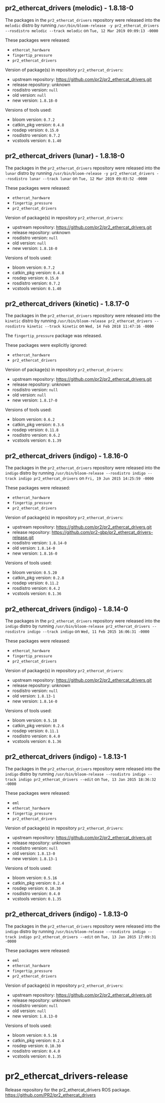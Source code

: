 ## pr2_ethercat_drivers (melodic) - 1.8.18-0

The packages in the `pr2_ethercat_drivers` repository were released into the `melodic` distro by running `/usr/bin/bloom-release -y pr2_ethercat_drivers --rosdistro melodic --track melodic` on `Tue, 12 Mar 2019 09:09:13 -0000`

These packages were released:
- `ethercat_hardware`
- `fingertip_pressure`
- `pr2_ethercat_drivers`

Version of package(s) in repository `pr2_ethercat_drivers`:

- upstream repository: https://github.com/pr2/pr2_ethercat_drivers.git
- release repository: unknown
- rosdistro version: `null`
- old version: `null`
- new version: `1.8.18-0`

Versions of tools used:

- bloom version: `0.7.2`
- catkin_pkg version: `0.4.8`
- rosdep version: `0.15.0`
- rosdistro version: `0.7.2`
- vcstools version: `0.1.40`


## pr2_ethercat_drivers (lunar) - 1.8.18-0

The packages in the `pr2_ethercat_drivers` repository were released into the `lunar` distro by running `/usr/bin/bloom-release -y pr2_ethercat_drivers --rosdistro lunar --track lunar` on `Tue, 12 Mar 2019 09:03:52 -0000`

These packages were released:
- `ethercat_hardware`
- `fingertip_pressure`
- `pr2_ethercat_drivers`

Version of package(s) in repository `pr2_ethercat_drivers`:

- upstream repository: https://github.com/pr2/pr2_ethercat_drivers.git
- release repository: unknown
- rosdistro version: `null`
- old version: `null`
- new version: `1.8.18-0`

Versions of tools used:

- bloom version: `0.7.2`
- catkin_pkg version: `0.4.8`
- rosdep version: `0.15.0`
- rosdistro version: `0.7.2`
- vcstools version: `0.1.40`


## pr2_ethercat_drivers (kinetic) - 1.8.17-0

The packages in the `pr2_ethercat_drivers` repository were released into the `kinetic` distro by running `/usr/bin/bloom-release pr2_ethercat_drivers --rosdistro kinetic --track kinetic` on `Wed, 14 Feb 2018 11:47:16 -0000`

The `fingertip_pressure` package was released.

These packages were explicitly ignored:
- `ethercat_hardware`
- `pr2_ethercat_drivers`

Version of package(s) in repository `pr2_ethercat_drivers`:

- upstream repository: https://github.com/pr2/pr2_ethercat_drivers.git
- release repository: unknown
- rosdistro version: `null`
- old version: `null`
- new version: `1.8.17-0`

Versions of tools used:

- bloom version: `0.6.2`
- catkin_pkg version: `0.3.6`
- rosdep version: `0.11.8`
- rosdistro version: `0.6.2`
- vcstools version: `0.1.39`


## pr2_ethercat_drivers (indigo) - 1.8.16-0

The packages in the `pr2_ethercat_drivers` repository were released into the `indigo` distro by running `/usr/bin/bloom-release --rosdistro indigo --track indigo pr2_ethercat_drivers` on `Fri, 19 Jun 2015 14:25:59 -0000`

These packages were released:
- `ethercat_hardware`
- `fingertip_pressure`
- `pr2_ethercat_drivers`

Version of package(s) in repository `pr2_ethercat_drivers`:
- upstream repository: https://github.com/pr2/pr2_ethercat_drivers.git
- release repository: https://github.com/pr2-gbp/pr2_ethercat_drivers-release.git
- rosdistro version: `1.8.14-0`
- old version: `1.8.14-0`
- new version: `1.8.16-0`

Versions of tools used:
- bloom version: `0.5.20`
- catkin_pkg version: `0.2.8`
- rosdep version: `0.11.2`
- rosdistro version: `0.4.2`
- vcstools version: `0.1.36`


## pr2_ethercat_drivers (indigo) - 1.8.14-0

The packages in the `pr2_ethercat_drivers` repository were released into the `indigo` distro by running `/usr/bin/bloom-release pr2_ethercat_drivers --rosdistro indigo --track indigo` on `Wed, 11 Feb 2015 16:06:31 -0000`

These packages were released:
- `ethercat_hardware`
- `fingertip_pressure`
- `pr2_ethercat_drivers`

Version of package(s) in repository `pr2_ethercat_drivers`:
- upstream repository: https://github.com/pr2/pr2_ethercat_drivers.git
- release repository: unknown
- rosdistro version: `null`
- old version: `1.8.13-1`
- new version: `1.8.14-0`

Versions of tools used:
- bloom version: `0.5.18`
- catkin_pkg version: `0.2.6`
- rosdep version: `0.11.1`
- rosdistro version: `0.4.0`
- vcstools version: `0.1.36`


## pr2_ethercat_drivers (indigo) - 1.8.13-1

The packages in the `pr2_ethercat_drivers` repository were released into the `indigo` distro by running `/usr/bin/bloom-release --rosdistro indigo --track indigo pr2_ethercat_drivers --edit` on `Tue, 13 Jan 2015 18:36:32 -0000`

These packages were released:
- `eml`
- `ethercat_hardware`
- `fingertip_pressure`
- `pr2_ethercat_drivers`

Version of package(s) in repository `pr2_ethercat_drivers`:
- upstream repository: https://github.com/pr2/pr2_ethercat_drivers.git
- release repository: unknown
- rosdistro version: `null`
- old version: `1.8.13-0`
- new version: `1.8.13-1`

Versions of tools used:
- bloom version: `0.5.16`
- catkin_pkg version: `0.2.4`
- rosdep version: `0.10.30`
- rosdistro version: `0.4.0`
- vcstools version: `0.1.35`


## pr2_ethercat_drivers (indigo) - 1.8.13-0

The packages in the `pr2_ethercat_drivers` repository were released into the `indigo` distro by running `/usr/bin/bloom-release --rosdistro indigo --track indigo pr2_ethercat_drivers --edit` on `Tue, 13 Jan 2015 17:09:31 -0000`

These packages were released:
- `eml`
- `ethercat_hardware`
- `fingertip_pressure`
- `pr2_ethercat_drivers`

Version of package(s) in repository `pr2_ethercat_drivers`:
- upstream repository: https://github.com/pr2/pr2_ethercat_drivers.git
- release repository: unknown
- rosdistro version: `null`
- old version: `null`
- new version: `1.8.13-0`

Versions of tools used:
- bloom version: `0.5.16`
- catkin_pkg version: `0.2.4`
- rosdep version: `0.10.30`
- rosdistro version: `0.4.0`
- vcstools version: `0.1.35`


pr2_ethercat_drivers-release
============================

Release repository for the pr2_ethercat_drivers ROS package. https://github.com/PR2/pr2_ethercat_drivers
